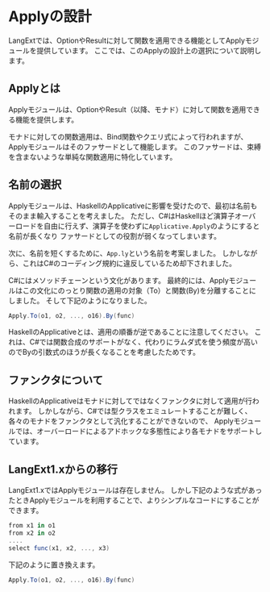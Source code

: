 Applyの設計
==========
LangExtでは、OptionやResultに対して関数を適用できる機能としてApplyモジュールを提供しています。
ここでは、このApplyの設計上の選択について説明します。

Applyとは
--------
Applyモジュールは、OptionやResult（以降、モナド）に対して関数を適用できる機能を提供します。

モナドに対しての関数適用は、Bind関数やクエリ式によって行われますが、Applyモジュールはそのファサードとして機能します。
このファサードは、束縛を含まないような単純な関数適用に特化しています。

名前の選択
---------
Applyモジュールは、HaskellのApplicativeに影響を受けたので、最初は名前もそのまま輸入することを考えました。
ただし、C#はHaskellほど演算子オーバーロードを自由に行えず、演算子を使わずに`Applicative.Apply`のようにすると名前が長くなり
ファサードとしての役割が弱くなってしまいます。

次に、名前を短くするために、`App.ly`という名前を考案しました。
しかしながら、これはC#のコーディング規約に違反しているため却下されました。

C#にはメソッドチェーンという文化があります。
最終的には、Applyモジュールはこの文化にのっとり関数の適用の対象（To）と関数(By)を分離することにしました。
そして下記のようになりました。

```cs
Apply.To(o1, o2, ..., o16).By(func)
```

HaskellのApplicativeとは、適用の順番が逆であることに注意してください。
これは、C#では関数合成のサポートがなく、代わりにラムダ式を使う頻度が高いのでByの引数式のほうが長くなることを考慮したためです。

ファンクタについて
-------------
HaskellのApplicativeはモナドに対してではなくファンクタに対して適用が行われます。
しかしながら、C#では型クラスをエミュレートすることが難しく、各々のモナドをファンクタとして汎化することができないので、
Applyモジュールでは、オーバーロードによるアドホックな多態性により各モナドをサポートしています。

LangExt1.xからの移行
--------------------
LangExt1.xではApplyモジュールは存在しません。
しかし下記のような式があったときApplyモジュールを利用することで、よりシンプルなコードにすることができます。

```cs
from x1 in o1
from x2 in o2
....
select func(x1, x2, ..., x3)
```

下記のように置き換えます。
```cs
Apply.To(o1, o2, ..., o16).By(func)
```